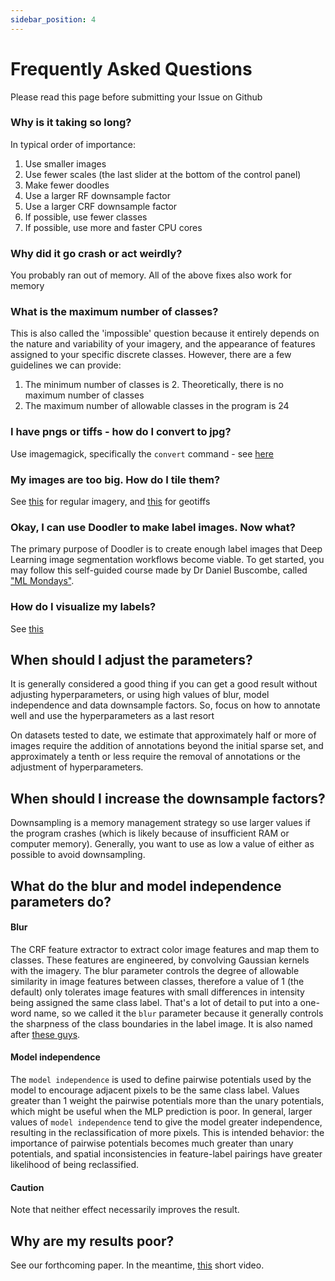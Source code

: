 ```yaml
---
sidebar_position: 4
---
```


# Frequently Asked Questions

Please read this page before submitting your Issue on Github

### Why is it taking so long?

In typical order of importance:

1. Use smaller images
2. Use fewer scales (the last slider at the bottom of the control panel)
3. Make fewer doodles
5. Use a larger RF downsample factor
6. Use a larger CRF downsample factor
7. If possible, use fewer classes
8. If possible, use more and faster CPU cores


### Why did it go crash or act weirdly?
You probably ran out of memory. All of the above fixes also work for memory

### What is the maximum number of classes?

This is also called the 'impossible' question because it entirely depends on the nature and variability of your imagery, and the appearance of features assigned to your specific discrete classes. However, there are a few guidelines we can provide:

1. The minimum number of classes is 2. Theoretically, there is no maximum number of classes
2. The maximum number of allowable classes in the program is 24

### I have pngs or tiffs - how do I convert to jpg?

Use imagemagick, specifically the `convert` command - see [here](https://imagemagick.org/script/convert.php)

### My images are too big. How do I tile them?

See [this](../../blog/2021/05/09/blog-post) for regular imagery, and [this](../../blog/2020/08/01/blog-post) for geotiffs

### Okay, I can use Doodler to make label images. Now what?

The primary purpose of Doodler is to create enough label images that Deep Learning image segmentation workflows become viable. To get started, you may follow this self-guided course made by Dr Daniel Buscombe, called ["ML Mondays"](https://dbuscombe-usgs.github.io/MLMONDAYS/docs/doc1#week-3-supervised-image-segmentation).

### How do I visualize my labels?

See [this](../../blog/2021/05/15/blog-post)

## When should I adjust the parameters?

It is generally considered a good thing if you can get a good result without adjusting hyperparameters, or using high values of blur, model independence and data downsample factors. So, focus on how to annotate well and use the hyperparameters as a last resort

On datasets tested to date, we estimate that approximately half or more of images require the addition of annotations beyond the initial sparse set, and approximately a tenth or less require the removal of annotations or the adjustment of hyperparameters.


## When should I increase the downsample factors?
Downsampling is a memory management strategy so use larger values if the program crashes (which is likely because of insufficient RAM or computer memory). Generally, you want to use as low a value of either as possible to avoid downsampling.


## What do the blur and model independence parameters do?

#### Blur
The CRF feature extractor to extract color image features and map them to classes. These features are engineered, by convolving Gaussian kernels with the imagery. The blur parameter controls the degree of allowable similarity in image features between classes, therefore a value of 1 (the default) only tolerates image features with small differences in intensity being assigned the same class label. That's a lot of detail to put into a one-word name, so we called it the `blur` parameter because it generally controls the sharpness of the class boundaries in the label image. It is also named after [these guys](https://youtu.be/WIS-9_KS1To?t=1217).

#### Model independence
The `model independence` is used to define pairwise potentials used by the model to encourage adjacent pixels to be the same class label. Values greater than 1 weight the pairwise potentials more than the unary potentials, which might be useful when the MLP prediction is poor. In general, larger values of `model independence` tend to give the model greater independence, resulting in the reclassification of more pixels. This is intended behavior: the importance of pairwise potentials becomes much greater than unary potentials, and spatial inconsistencies in feature-label pairings have greater likelihood of being reclassified.

#### Caution
Note that neither effect necessarily improves the result.


## Why are my results poor?
See our forthcoming paper. In the meantime, [this](https://youtu.be/dQw4w9WgXcQ?t=76) short video.

<!-- Stop and ask yourself what you are hoping to achieve. Decide on an 'adequate' accuracy for your test case -->


<!-- # Create a Page

Add **Markdown or React** files to `src/pages` to create a **standalone page**:

- `src/pages/index.js` -> `localhost:3000/`
- `src/pages/foo.md` -> `localhost:3000/foo`
- `src/pages/foo/bar.js` -> `localhost:3000/foo/bar`

## Create your first React Page

Create a file at `src/pages/my-react-page.js`:

```jsx title="src/pages/my-react-page.js"
import React from 'react';
import Layout from '@theme/Layout';

export default function MyReactPage() {
  return (
    <Layout>
      <h1>My React page</h1>
      <p>This is a React page</p>
    </Layout>
  );
}
```

A new page is now available at `http://localhost:3000/my-react-page`.

## Create your first Markdown Page

Create a file at `src/pages/my-markdown-page.md`:

```mdx title="src/pages/my-markdown-page.md"
# My Markdown page

This is a Markdown page
```

A new page is now available at `http://localhost:3000/my-markdown-page`. -->
